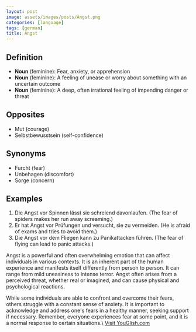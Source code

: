 ```yaml
---
layout: post
image: assets/images/posts/Angst.png
categories: [language]
tags: [german]
title: Angst
---
```


## Definition

- **Noun** (feminine): Fear, anxiety, or apprehension
- **Noun** (feminine): A feeling of unease or worry about something with an uncertain outcome
- **Noun** (feminine): A deep, often irrational feeling of impending danger or threat

## Opposites

- Mut (courage)
- Selbstbewusstsein (self-confidence)

## Synonyms

- Furcht (fear)
- Unbehagen (discomfort)
- Sorge (concern)

## Examples

1. Die Angst vor Spinnen lässt sie schreiend davonlaufen. (The fear of spiders makes her run away screaming.)
2. Er hat Angst vor Prüfungen und versucht, sie zu vermeiden. (He is afraid of exams and tries to avoid them.)
3. Die Angst vor dem Fliegen kann zu Panikattacken führen. (The fear of flying can lead to panic attacks.)

Angst is a powerful and often overwhelming emotion that can affect individuals in various contexts. It is an inherent part of the human experience and manifests itself differently from person to person. It can range from mild uneasiness to intense terror. Angst often arises from a perceived threat, whether real or imagined, and can cause physical and psychological reactions.

While some individuals are able to confront and overcome their fears, others struggle with a constant sense of anxiety. It is important to acknowledge and address one's fears in a healthy manner, seeking support if necessary. Remember, everyone experiences fear at some point, and it is a normal response to certain situations.\ <a id="yg-widget-0" class="youglish-widget" data-query="Angst" data-lang="german" data-components="8412" data-auto-start="0" data-bkg-color="theme_light" data-title="How%20to%20pronounce%20Angst%20in%20German"  rel="nofollow" href="https://youglish.com">Visit YouGlish.com</a><script async src="https://youglish.com/public/emb/widget.js" charset="utf-8"></script>